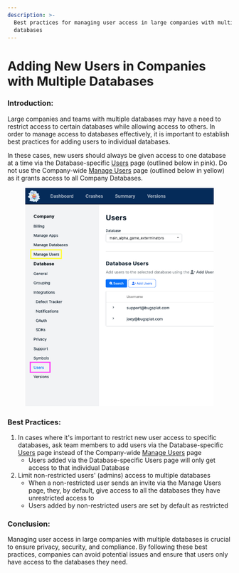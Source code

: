 ```yaml
---
description: >-
  Best practices for managing user access in large companies with multiple
  databases
---
```


# Adding New Users in Companies with Multiple Databases

### **Introduction:**&#x20;

Large companies and teams with multiple databases may have a need to restrict access to certain databases while allowing access to others. In order to manage access to databases effectively, it is important to establish best practices for adding users to individual databases.

In these cases, new users should always be given access to one database at a time via the Database-specific [Users](https://app.bugsplat.com/v2/settings/database/users?database) page (outlined below in pink).  Do not use the Company-wide [Manage Users](https://app.bugsplat.com/v2/settings/company/users) page (outlined below in yellow) as it grants access to all Company Databases.

<figure><img src="../../.gitbook/assets/database-specific-users-page.png" alt=""><figcaption></figcaption></figure>

### Best Practices:

1. In cases where it's important to restrict new user access to specific databases, ask team members to add users via the Database-specific [Users](https://app.bugsplat.com/v2/settings/database/users?database) page instead of the Company-wide [Manage Users](https://app.bugsplat.com/v2/settings/company/users) page
   * Users added via the Database-specific Users page will only get access to that individual Database
2. Limit non-restricted users' (admins) access to multiple databases
   * When a non-restricted user sends an invite via the Manage Users page, they, by default, give access to all the databases they have unrestricted access to
   * Users added by non-restricted users are set by default as restricted

### Conclusion:&#x20;

Managing user access in large companies with multiple databases is crucial to ensure privacy, security, and compliance. By following these best practices, companies can avoid potential issues and ensure that users only have access to the databases they need.
